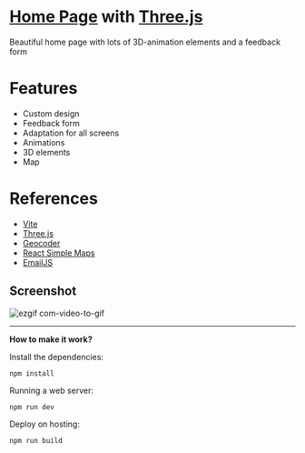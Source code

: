 # [Home Page](https://homepagethreejs.web.app) with [Three.js](https://threejs.org)

Beautiful home page with lots of 3D-animation elements and a feedback form 

# Features
- Сustom design 
- Feedback form  
- Adaptation for all screens
- Animations 
- 3D elements 
- Map

# References
- [Vite](https://vitejs.dev)
- [Three.js](https://threejs.org)
- [Geocoder](https://yandex.com/dev/maps/geocoder/)
- [React Simple Maps](https://www.react-simple-maps.io)
- [EmailJS](https://www.emailjs.com)


## Screenshot

![ezgif com-video-to-gif](https://user-images.githubusercontent.com/113831614/224488761-fad32878-4982-41e4-89ea-a575bb6abfba.gif)




---
**How to make it work?**

Install the dependencies:
```shell
npm install
```
Running a web server:
```shell
npm run dev
```

Deploy on hosting:
```shell
npm run build
```
